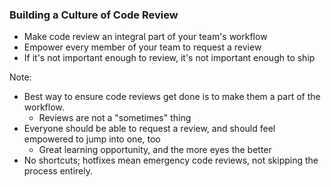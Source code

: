 ### Building a Culture of Code Review

* <!-- .element: class="fragment" --> Make code review an integral part of your team's workflow
* <!-- .element: class="fragment" --> Empower every member of your team to request a review
* <!-- .element: class="fragment" --> If it's not important enough to review, it's not important enough to ship

Note:

* Best way to ensure code reviews get done is to make them a part of the workflow.
    - Reviews are not a "sometimes" thing
* Everyone should be able to request a review, and should feel empowered to jump into one, too
    - Great learning opportunity, and the more eyes the better
* No shortcuts; hotfixes mean emergency code reviews, not skipping the process entirely.

